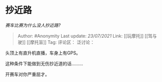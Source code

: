 # 抄近路
*赛车比赛为什么没人抄近路?*

> Author: #Anonymity
> Last update: *23/07/2021*
> Link: [[玩摩托]] [[驾与驶]] [[摩托盲]]
> Tag:
> 评论区：
> 泛讨论：

头顶上有直升机直播，车身上有GPS。

这种条件下能做到无伤抄近道的话………

开赛车对你严重屈才。
